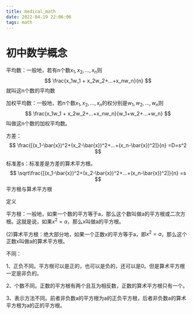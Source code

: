 ```yaml
---
title: medical_math
date: 2022-04-19 22:06:06
tags: math
---
```


# 初中数学概念

平均数：一般地，若有n个数$x_1,x_2,…,x_n$则
$$
\frac{x_1w_1 + x_2w_2+…+x_nw_n}{n}
$$
就叫这n个数的平均数



加权平均数：一般地，若n个数$x_1,x_2,…,x_n$的权分别是$w_1,w_2,…,w_n$则
$$
\frac{x_1w_1 + x_2w_2+…+x_nw_n}{w_1+w_2+…+w_n}
$$
叫做这n个数的加权平均数。



方差：
$$
\frac{[(x_1-\bar{x})^2+(x_2-\bar{x})^2+…+(x_n-\bar{x})^2]}{n} =D=s^2
$$


标准差s：标准差是方差的算术平方根。
$$
\sqrt\frac{[(x_1-\bar{x})^2+(x_2-\bar{x})^2+…+(x_n-\bar{x})^2]}{n} =s
$$
平方根与算术平方根

定义

平方根：一般地，如果一个数的平方等于a，那么这个数叫做a的平方根或二次方根。这就是说，如果$x^2=a$，那么x叫做a的平方根。

(2)算术平方根：绝大部分地，如果一个正数x的平方等于a，即$x^2=a$，那么这个正数x叫做a的算术平方根。

不同：

1、正负不同。平方根可以是正的，也可以是负的，还可以是0。但是算术平方根一定是非负的。

2、个数不同。正数的平方根有两个且互为相反数，正数的算术平方根只有一个。

3、表示方法不同。前者非负数a的平方根为a的正负平方根，后者非负数a的算术平方根为a的正的平方根。

